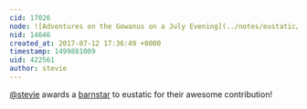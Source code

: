 ```yaml
---
cid: 17026
node: ![Adventures on the Gowanus on a July Evening](../notes/eustatic/07-12-2017/adventures-on-the-gowanus-on-a-july-evening)
nid: 14646
created_at: 2017-07-12 17:36:49 +0000
timestamp: 1499881009
uid: 422561
author: stevie
---
```


[@stevie](/profile/stevie) awards a <a href="//publiclab.org/wiki/barnstars">barnstar</a> to eustatic for their awesome contribution!